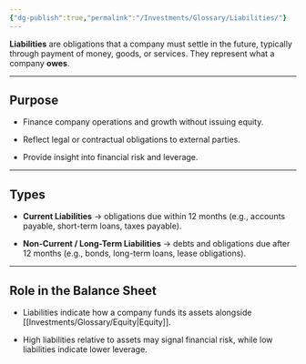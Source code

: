 ```yaml
---
{"dg-publish":true,"permalink":"/Investments/Glossary/Liabilities/"}
---
```


**Liabilities** are obligations that a company must settle in the future, typically through payment of money, goods, or services. They represent what a company **owes**.

---

## Purpose

- Finance company operations and growth without issuing equity.
    
- Reflect legal or contractual obligations to external parties.
    
- Provide insight into financial risk and leverage.
    

---

## Types

- **Current Liabilities** → obligations due within 12 months (e.g., accounts payable, short-term loans, taxes payable).
    
- **Non-Current / Long-Term Liabilities** → debts and obligations due after 12 months (e.g., bonds, long-term loans, lease obligations).
    

---

## Role in the Balance Sheet

- Liabilities indicate how a company funds its assets alongside [[Investments/Glossary/Equity\|Equity]].
    
- High liabilities relative to assets may signal financial risk, while low liabilities indicate lower leverage.